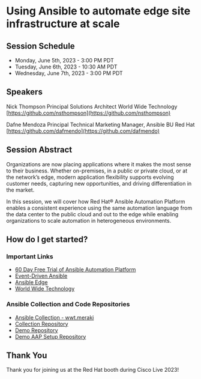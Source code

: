 # Using Ansible to automate edge site infrastructure at scale

## Session Schedule

* Monday, June 5th, 2023 - 3:00 PM PDT
* Tuesday, June 6th, 2023 - 10:30 AM PDT
* Wednesday, June 7th, 2023 - 3:00 PM PDT

## Speakers

Nick Thompson
Principal Solutions Architect
World Wide Technology
[https://github.com/nsthompson](https://github.com/nsthompson)

Dafne Mendoza
Principal Technical Marketing Manager, Ansible BU
Red Hat
[https://github.com/dafmendo](https://github.com/dafmendo)

## Session Abstract

Organizations are now placing applications where it makes the most sense to their business.  Whether on-premises, in a public or private cloud, or at the network’s edge, modern application flexibility supports evolving customer needs, capturing new opportunities, and driving differentiation in the market.

In this session, we will cover how Red Hat® Ansible Automation Platform enables a consistent experience using the same automation language from the data center to the public cloud and out to the edge while enabling organizations to scale automation in heterogeneous environments.

## How do I get started?

### Important Links

* [60 Day Free Trial of Ansible Automation Platform](https://www.redhat.com/en/technologies/management/ansible/trial)
* [Event-Driven Ansible](https://ansible.com/event-driven)
* [Ansible Edge](https://www.redhat.com/en/technologies/management/ansible/edge)
* [World Wide Technology](https://www.wwt.com/)

### Ansible Collection and Code Repositories

* [Ansible Collection - wwt.meraki](https://galaxy.ansible.com/wwt/meraki)
* [Collection Repository](https://github.com/wwt/meraki_collection)
* [Demo Repository](https://github.com/wwt/ansible-meraki-demo)
* [Demo AAP Setup Repository](https://github.com/nsthompson/aap-meraki-demo-setup)

## Thank You

Thank you for joining us at the Red Hat booth during Cisco Live 2023!
